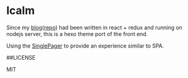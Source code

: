 # Icalm

Since my [blog](https://hcyue.me)([repo](https://github.com/nameoverflow/blog-v4)) had been written in react + redux and running on nodejs server, this is a hexo theme port of the front end.

Using the [SinglePager](https://github.com/nameoverflow/SinglePager) to provide an experience similar to SPA.

##LICENSE

MIT